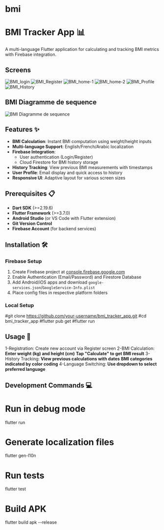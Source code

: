 # bmi
# BMI Tracker App 📊

A multi-language Flutter application for calculating and tracking BMI metrics with Firebase integration.

## Screens
![BMI_login](![BMI_login](https://github.com/user-attachments/assets/62948e7f-1abb-4f74-bb44-01852f0319b1))
![BMI_Register](![BMI_Register](https://github.com/user-attachments/assets/5d1998f9-c8f7-4ada-9818-26452624a2f7)
)
![BMI_home-1](![BMI_home-1](https://github.com/user-attachments/assets/fd4e8b93-cebb-41f7-9782-fec0b5874fb1)
)
![BMI_home-2](![BMI_home-2](https://github.com/user-attachments/assets/a8173d2a-d433-43e0-b4c4-fcdfd8bd069d)
)
![BMI_Profile](![BMI_Profile](https://github.com/user-attachments/assets/871e5f9b-796e-4cbe-a900-d6bea0919f7a)
)
![BMI_History](![BMI_History](https://github.com/user-attachments/assets/704335aa-a08b-4bfd-acf9-b9882923a1d7)
)

## BMI Diagramme de sequence
![BMI Diagramme de sequence](https://github.com/user-attachments/assets/cd9f25bc-0f39-44ef-bcc9-39657ef81881)

## Features ✨
- **BMI Calculation**: Instant BMI computation using weight/height inputs
- **Multi-language Support**: English/French/Arabic localization
- **Firebase Integration**:
    - User authentication (Login/Register)
    - Cloud Firestore for BMI history storage
- **History Tracking**: View previous BMI measurements with timestamps
- **User Profile**: Email display and quick access to history
- **Responsive UI**: Adaptive layout for various screen sizes

## Prerequisites 📋
- **Dart SDK** (>=2.19.6)
- **Flutter Framework** (>=3.7.0)
- **Android Studio** (or VS Code with Flutter extension)
- **Git Version Control**
- **Firebase Account** (for backend services)

## Installation 🛠️

### Firebase Setup
1. Create Firebase project at [console.firebase.google.com](https://console.firebase.google.com/)
2. Enable Authentication (Email/Password) and Firestore Database
3. Add Android/iOS apps and download `google-services.json`/`GoogleService-Info.plist`
4. Place config files in respective platform folders

### Local Setup

#git clone https://github.com/your-username/bmi_tracker_app.git
#cd bmi_tracker_app
#flutter pub get
#flutter run

## Usage 🚀
1-Registration: Create new account via Register screen
2-BMI Calculation:
**Enter weight (kg) and height (cm)**
**Tap "Calculate" to get BMI result**
3-History Tracking:
**View previous calculations with dates**
**BMI categories indicated by color coding**
4-Language Switching:
**Use dropdown to select preferred language**

## Development Commands 💻
# Run in debug mode
flutter run

# Generate localization files
flutter gen-l10n

# Run tests
flutter test

# Build APK
flutter build apk --release
